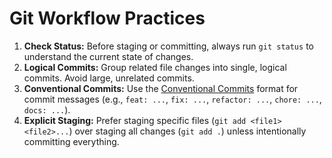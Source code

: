 # Git Workflow Practices

1.  **Check Status:** Before staging or committing, always run `git status` to understand the current state of changes.
2.  **Logical Commits:** Group related file changes into single, logical commits. Avoid large, unrelated commits.
3.  **Conventional Commits:** Use the [Conventional Commits](https://www.conventionalcommits.org/) format for commit messages (e.g., `feat: ...`, `fix: ...`, `refactor: ...`, `chore: ...`, `docs: ...`).
4.  **Explicit Staging:** Prefer staging specific files (`git add <file1> <file2>...`) over staging all changes (`git add .`) unless intentionally committing everything.
